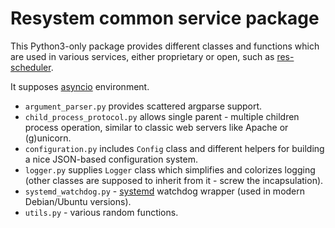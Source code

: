 Resystem common service package
===============================

This Python3-only package provides different classes and functions
which are used in various services, either proprietary or open,
such as [res-scheduler](https://github.com/AngryDevelopersLLC/res-scheduler).

It supposes [asyncio](http://asyncio.org/) environment.

* `argument_parser.py` provides scattered argparse support.
* `child_process_protocol.py` allows single parent - multiple
  children process operation, similar to classic web servers like
  Apache or (g)unicorn.
* `configuration.py` includes `Config` class and different helpers for
  building a nice JSON-based configuration system.
* `logger.py` supplies `Logger` class which simplifies and colorizes
  logging (other classes are supposed to inherit from it - screw
  the incapsulation).
* `systemd_watchdog.py` - [systemd](https://en.wikipedia.org/wiki/Systemd)
  watchdog wrapper (used in modern Debian/Ubuntu versions).
* `utils.py` - various random functions.

